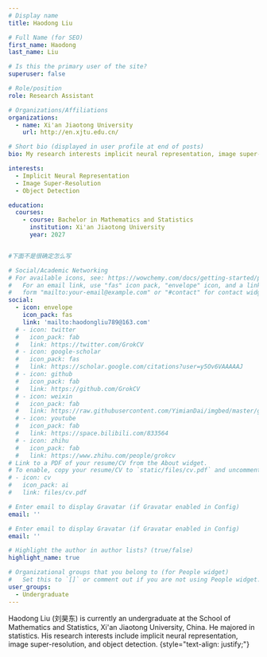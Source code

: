 ```yaml
---
# Display name
title: Haodong Liu

# Full Name (for SEO)
first_name: Haodong
last_name: Liu

# Is this the primary user of the site?
superuser: false

# Role/position
role: Research Assistant

# Organizations/Affiliations
organizations:
  - name: Xi'an Jiaotong University
    url: http://en.xjtu.edu.cn/

# Short bio (displayed in user profile at end of posts)
bio: My research interests implicit neural representation, image super-resolution, and object detection.

interests:
  - Implicit Neural Representation
  - Image Super-Resolution
  - Object Detection

education:
  courses:
    - course: Bachelor in Mathematics and Statistics
      institution: Xi'an Jiaotong University
      year: 2027


#下面不是很确定怎么写

# Social/Academic Networking
# For available icons, see: https://wowchemy.com/docs/getting-started/page-builder/#icons
#   For an email link, use "fas" icon pack, "envelope" icon, and a link in the
#   form "mailto:your-email@example.com" or "#contact" for contact widget.
social:
  - icon: envelope
    icon_pack: fas
    link: 'mailto:haodongliu789@163.com'
  # - icon: twitter
  #   icon_pack: fab
  #   link: https://twitter.com/GrokCV
  # - icon: google-scholar
  #   icon_pack: fas
  #   link: https://scholar.google.com/citations?user=y5Ov6VAAAAAJ
  # - icon: github
  #   icon_pack: fab
  #   link: https://github.com/GrokCV
  # - icon: weixin
  #   icon_pack: fab
  #   link: https://raw.githubusercontent.com/YimianDai/imgbed/master/github/wechat.JPG
  # - icon: youtube
  #   icon_pack: fab
  #   link: https://space.bilibili.com/833564
  # - icon: zhihu
  #   icon_pack: fab
  #   link: https://www.zhihu.com/people/grokcv
# Link to a PDF of your resume/CV from the About widget.
# To enable, copy your resume/CV to `static/files/cv.pdf` and uncomment the lines below.
# - icon: cv
#   icon_pack: ai
#   link: files/cv.pdf

# Enter email to display Gravatar (if Gravatar enabled in Config)
email: ''

# Enter email to display Gravatar (if Gravatar enabled in Config)
email: ''

# Highlight the author in author lists? (true/false)
highlight_name: true

# Organizational groups that you belong to (for People widget)
#   Set this to `[]` or comment out if you are not using People widget.
user_groups:
  - Undergraduate
---
```


Haodong Liu (刘昊东) is currently an undergraduate at the School of Mathematics and Statistics, Xi'an Jiaotong University, China. He majored in statistics. His research interests include implicit neural representation, image super-resolution, and object detection.
{style="text-align: justify;"}
